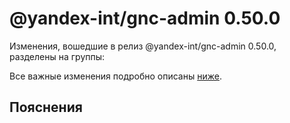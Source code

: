 # @yandex-int/gnc-admin 0.50.0

<!-- ЧЕЛОВЕЧЕСКОЕ ВСТУПЛЕНИЕ -->

Изменения, вошедшие в релиз @yandex-int/gnc-admin 0.50.0, разделены на группы:

Все важные изменения подробно описаны [ниже](#Пояснения).

## Пояснения

